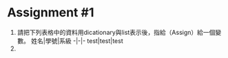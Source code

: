 # Assignment #1
1. 請把下列表格中的資料用dicationary與list表示後，指給（Assign）給一個變數。
姓名|學號|系級
-|-|-
test|test|test
2. 
